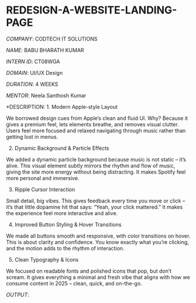 # REDESIGN-A-WEBSITE-LANDING-PAGE


*COMPANY*:  CODTECH IT SOLUTIONS


*NAME*:  BABU BHARATH KUMAR


*INTERN ID*:  CT08WGA


*DOMAIN*:  UI/UX Design


*DURATION*:  4 WEEKS


*MENTOR*:  Neela Santhosh Kumar


*DESCRIPTION:  1. Modern Apple-style Layout

We borrowed design cues from Apple’s clean and fluid UI. Why? Because it gives a premium feel, lets elements breathe, and removes visual clutter. Users feel more focused and relaxed navigating through music rather than getting lost in menus.

2. Dynamic Background & Particle Effects

We added a dynamic particle background because music is not static – it’s alive. This visual element subtly mirrors the rhythm and flow of music, giving the site more energy without being distracting. It makes Spotify feel more personal and immersive.

3. Ripple Cursor Interaction

Small detail, big vibes. This gives feedback every time you move or click – it’s that little dopamine hit that says: “Yeah, your click mattered.” It makes the experience feel more interactive and alive.

4. Improved Button Styling & Hover Transitions

We made all buttons smooth and responsive, with color transitions on hover. This is about clarity and confidence. You know exactly what you’re clicking, and the motion adds to the rhythm of interaction.

5. Clean Typography & Icons

We focused on readable fonts and polished icons that pop, but don’t scream. It gives everything a minimal and fresh vibe that aligns with how we consume content in 2025 – clean, quick, and on-the-go.





*OUTPUT*:



